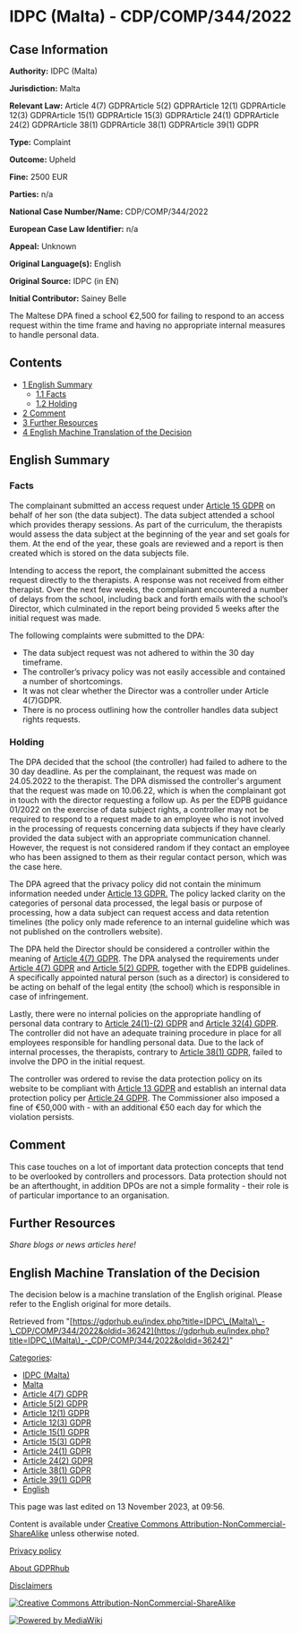 # IDPC (Malta) - CDP/COMP/344/2022

## Case Information

**Authority:** IDPC (Malta)

**Jurisdiction:** Malta

**Relevant Law:** Article 4(7) GDPRArticle 5(2) GDPRArticle 12(1) GDPRArticle 12(3) GDPRArticle 15(1) GDPRArticle 15(3) GDPRArticle 24(1) GDPRArticle 24(2) GDPRArticle 38(1) GDPRArticle 38(1) GDPRArticle 39(1) GDPR

**Type:** Complaint

**Outcome:** Upheld

**Fine:** 2500 EUR

**Parties:** n/a

**National Case Number/Name:** CDP/COMP/344/2022

**European Case Law Identifier:** n/a

**Appeal:** Unknown

**Original Language(s):** English

**Original Source:** IDPC (in EN)

**Initial Contributor:** Sainey Belle

The Maltese DPA fined a school €2,500 for failing to respond to an access request within the time frame and having no appropriate internal measures to handle personal data.

## Contents

*   [1 English Summary](#English_Summary)
    *   [1.1 Facts](#Facts)
    *   [1.2 Holding](#Holding)
*   [2 Comment](#Comment)
*   [3 Further Resources](#Further_Resources)
*   [4 English Machine Translation of the Decision](#English_Machine_Translation_of_the_Decision)

## English Summary

### Facts

The complainant submitted an access request under [Article 15 GDPR](/index.php?title=Article_15_GDPR "Article 15 GDPR") on behalf of her son (the data subject). The data subject attended a school which provides therapy sessions. As part of the curriculum, the therapists would assess the data subject at the beginning of the year and set goals for them. At the end of the year, these goals are reviewed and a report is then created which is stored on the data subjects file.

Intending to access the report, the complainant submitted the access request directly to the therapists. A response was not received from either therapist. Over the next few weeks, the complainant encountered a number of delays from the school, including back and forth emails with the school’s Director, which culminated in the report being provided 5 weeks after the initial request was made.

The following complaints were submitted to the DPA:

*   The data subject request was not adhered to within the 30 day timeframe.
*   The controller’s privacy policy was not easily accessible and contained a number of shortcomings.
*   It was not clear whether the Director was a controller under Article 4(7)GDPR.
*   There is no process outlining how the controller handles data subject rights requests.

### Holding

The DPA decided that the school (the controller) had failed to adhere to the 30 day deadline. As per the complainant, the request was made on 24.05.2022 to the therapist. The DPA dismissed the controller's argument that the request was made on 10.06.22, which is when the complainant got in touch with the director requesting a follow up. As per the EDPB guidance 01/2022 on the exercise of data subject rights, a controller may not be required to respond to a request made to an employee who is not involved in the processing of requests concerning data subjects if they have clearly provided the data subject with an appropriate communication channel. However, the request is not considered random if they contact an employee who has been assigned to them as their regular contact person, which was the case here.

The DPA agreed that the privacy policy did not contain the minimum information needed under [Article 13 GDPR.](/index.php?title=Article_13_GDPR "Article 13 GDPR") The policy lacked clarity on the categories of personal data processed, the legal basis or purpose of processing, how a data subject can request access and data retention timelines (the policy only made reference to an internal guideline which was not published on the controllers website).

The DPA held the Director should be considered a controller within the meaning of [Article 4(7) GDPR](/index.php?title=Article_4_GDPR#7 "Article 4 GDPR"). The DPA analysed the requirements under [Article 4(7) GDPR](/index.php?title=Article_4_GDPR#7 "Article 4 GDPR") and [Article 5(2) GDPR](/index.php?title=Article_5_GDPR#2 "Article 5 GDPR"), together with the EDPB guidelines. A specifically appointed natural person (such as a director) is considered to be acting on behalf of the legal entity (the school) which is responsible in case of infringement.

Lastly, there were no internal policies on the appropriate handling of personal data contrary to [Article 24(1)-(2) GDPR](/index.php?title=Article_24_GDPR "Article 24 GDPR") and [Article 32(4) GDPR](/index.php?title=Article_32_GDPR#4 "Article 32 GDPR"). The controller did not have an adequate training procedure in place for all employees responsible for handling personal data. Due to the lack of internal processes, the therapists, contrary to [Article 38(1) GDPR](/index.php?title=Article_38_GDPR#1 "Article 38 GDPR"), failed to involve the DPO in the initial request.

The controller was ordered to revise the data protection policy on its website to be compliant with [Article 13 GDPR](/index.php?title=Article_13_GDPR "Article 13 GDPR") and establish an internal data protection policy per [Article 24 GDPR](/index.php?title=Article_24_GDPR "Article 24 GDPR"). The Commissioner also imposed a fine of €50,000 with - with an additional €50 each day for which the violation persists.

## Comment

This case touches on a lot of important data protection concepts that tend to be overlooked by controllers and processors. Data protection should not be an afterthought, in addition DPOs are not a simple formality - their role is of particular importance to an organisation.

## Further Resources

_Share blogs or news articles here!_

## English Machine Translation of the Decision

The decision below is a machine translation of the English original. Please refer to the English original for more details.

Retrieved from "[https://gdprhub.eu/index.php?title=IDPC\_(Malta)\_-\_CDP/COMP/344/2022&oldid=36242](https://gdprhub.eu/index.php?title=IDPC_\(Malta\)_-_CDP/COMP/344/2022&oldid=36242)"

[Categories](/index.php?title=Special:Categories "Special:Categories"):

*   [IDPC (Malta)](/index.php?title=Category:IDPC_\(Malta\) "Category:IDPC (Malta)")
*   [Malta](/index.php?title=Category:Malta "Category:Malta")
*   [Article 4(7) GDPR](/index.php?title=Category:Article_4\(7\)_GDPR "Category:Article 4(7) GDPR")
*   [Article 5(2) GDPR](/index.php?title=Category:Article_5\(2\)_GDPR "Category:Article 5(2) GDPR")
*   [Article 12(1) GDPR](/index.php?title=Category:Article_12\(1\)_GDPR "Category:Article 12(1) GDPR")
*   [Article 12(3) GDPR](/index.php?title=Category:Article_12\(3\)_GDPR "Category:Article 12(3) GDPR")
*   [Article 15(1) GDPR](/index.php?title=Category:Article_15\(1\)_GDPR "Category:Article 15(1) GDPR")
*   [Article 15(3) GDPR](/index.php?title=Category:Article_15\(3\)_GDPR "Category:Article 15(3) GDPR")
*   [Article 24(1) GDPR](/index.php?title=Category:Article_24\(1\)_GDPR "Category:Article 24(1) GDPR")
*   [Article 24(2) GDPR](/index.php?title=Category:Article_24\(2\)_GDPR "Category:Article 24(2) GDPR")
*   [Article 38(1) GDPR](/index.php?title=Category:Article_38\(1\)_GDPR "Category:Article 38(1) GDPR")
*   [Article 39(1) GDPR](/index.php?title=Category:Article_39\(1\)_GDPR "Category:Article 39(1) GDPR")
*   [English](/index.php?title=Category:English "Category:English")

This page was last edited on 13 November 2023, at 09:56.

Content is available under [Creative Commons Attribution-NonCommercial-ShareAlike](https://creativecommons.org/licenses/by-nc-sa/4.0/) unless otherwise noted.

[Privacy policy](/index.php?title=GDPRhub:Privacy_policy)

[About GDPRhub](/index.php?title=GDPRhub:About)

[Disclaimers](/index.php?title=GDPRhub:General_disclaimer)

[![Creative Commons Attribution-NonCommercial-ShareAlike](/resources/assets/licenses/cc-by-nc-sa.png)](https://creativecommons.org/licenses/by-nc-sa/4.0/)

[![Powered by MediaWiki](/resources/assets/poweredby_mediawiki_88x31.png)](https://www.mediawiki.org/)